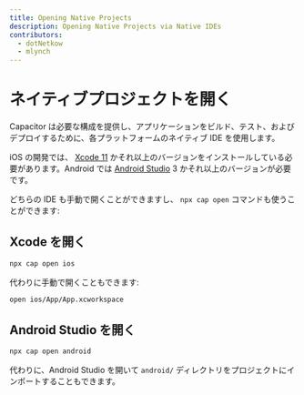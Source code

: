 ```yaml
---
title: Opening Native Projects
description: Opening Native Projects via Native IDEs
contributors:
  - dotNetkow
  - mlynch
---
```


# ネイティブプロジェクトを開く

Capacitor は必要な構成を提供し、アプリケーションをビルド、テスト、およびデプロイするために、各プラットフォームのネイティブ IDE を使用します。

iOS の開発では、 [Xcode 11](https://developer.apple.com/xcode/) かそれ以上のバージョンをインストールしている必要があります。Android では [Android Studio](https://developer.android.com/studio/index.html) 3 かそれ以上のバージョンが必要です。

どちらの IDE も手動で開くことができますし、 `npx cap open` コマンドも使うことができます:

## Xcode を開く

```bash
npx cap open ios
```

代わりに手動で開くこともできます:

```bash
open ios/App/App.xcworkspace
```

## Android Studio を開く

```bash
npx cap open android
```

代わりに、Android Studio を開いて `android/` ディレクトリをプロジェクトにインポートすることもできます。
